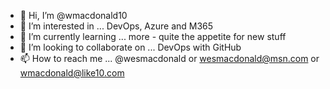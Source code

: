 - 👋 Hi, I’m @wmacdonald10
- 👀 I’m interested in ... DevOps, Azure and M365
- 🌱 I’m currently learning ... more - quite the appetite for new stuff
- 💞️ I’m looking to collaborate on ... DevOps with GitHub
- 📫 How to reach me ... @wesmacdonald or wesmacdonald@msn.com or wmacdonald@like10.com


<!---
wmacdonald10/wmacdonald10 is a ✨ special ✨ repository because its `README.md` (this file) appears on your GitHub profile.
You can click the Preview link to take a look at your changes.
--->
